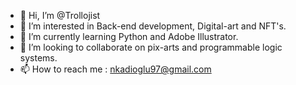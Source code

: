 - 👋 Hi, I’m @Trollojist
- 👀 I’m interested in Back-end development, Digital-art and NFT's.
- 🌱 I’m currently learning Python and Adobe Illustrator.
- 💞️ I’m looking to collaborate on pix-arts and programmable logic systems.
- 📫 How to reach me : nkadioglu97@gmail.com

<!---
Trollojist/Trollojist is a ✨ special ✨ repository because its `README.md` (this file) appears on your GitHub profile.
You can click the Preview link to take a look at your changes.
--->
